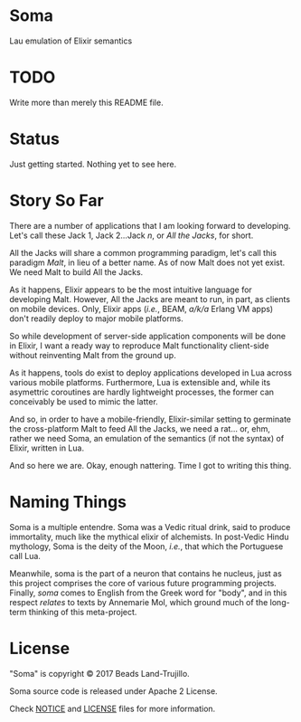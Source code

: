 Soma
====

Lau emulation of Elixir semantics

TODO
====

Write more than merely this README file.

Status
======

Just getting started. Nothing yet to see here.

Story So Far
============

There are a number of applications that I am looking forward to developing. Let's call these Jack 1, Jack 2...Jack *n*, or *All the Jacks*, for short.

All the Jacks will share a common programming paradigm, let's call this paradigm *Malt*, in lieu of a better name. As of now Malt does not yet exist. We need Malt to build All the Jacks.

As it happens, Elixir appears to be the most intuitive language for developing Malt. However, All the Jacks are meant to run, in part, as clients on mobile devices. Only, Elixir apps (*i.e.*, BEAM, *a/k/a* Erlang VM apps) don't readily deploy to major mobile platforms.

So while development of server-side application components will be done in Elixir, I want a ready way to reproduce Malt functionality client-side without reinventing Malt from the ground up.

As it happens, tools do exist to deploy applications developed in Lua across various mobile platforms. Furthermore, Lua is extensible and, while its asymettric coroutines are hardly lightweight processes, the former can conceivably be used to mimic the latter.

And so, in order to have a mobile-friendly, Elixir-similar setting to germinate the cross-platform Malt to feed All the Jacks, we need a rat... or, ehm, rather we need Soma, an emulation of the semantics (if not the syntax) of Elixir, written in Lua.

And so here we are. Okay, enough nattering. Time I got to writing this thing.

Naming Things
=============

Soma is a multiple entendre. Soma was a Vedic ritual drink, said to produce immortality, much like the mythical elixir of alchemists. In post-Vedic Hindu mythology, Soma is the deity of the Moon, *i.e.*, that which the Portuguese call Lua.

Meanwhile, soma is the part of a neuron that contains he nucleus, just as this project comprises the core of various future programming projects. Finally, *soma* comes to English from the Greek word for "body", and in this respect *relates* to texts by Annemarie Mol, which ground much of the long-term thinking of this meta-project.

License
=======

"Soma" is copyright © 2017 Beads Land-Trujillo.

Soma source code is released under Apache 2 License.

Check [NOTICE](NOTICE) and [LICENSE](LICENSE) files for more information.
